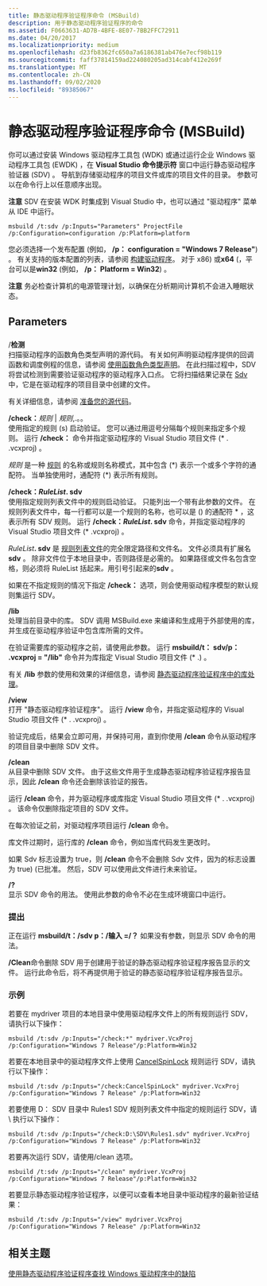 ```yaml
---
title: 静态驱动程序验证程序命令 (MSBuild)
description: 用于静态驱动程序验证程序的命令
ms.assetid: F0663631-AD7B-4BFE-8E07-7BB2FFC72911
ms.date: 04/20/2017
ms.localizationpriority: medium
ms.openlocfilehash: d23fb8362fc650a7a6186381ab476e7ecf98b119
ms.sourcegitcommit: faff37814159ad224080205ad314cabf412e269f
ms.translationtype: MT
ms.contentlocale: zh-CN
ms.lasthandoff: 09/02/2020
ms.locfileid: "89385067"
---
```

#  <a name="static-driver-verifier-commands-msbuild"></a>静态驱动程序验证程序命令 (MSBuild)


你可以通过安装 Windows 驱动程序工具包 (WDK) 或通过运行企业 Windows 驱动程序工具包 (EWDK) ，在 **Visual Studio 命令提示符** 窗口中运行静态驱动程序验证器 (SDV) 。 导航到存储驱动程序的项目文件或库的项目文件的目录。 参数可以在命令行上以任意顺序出现。

**注意**  SDV 在安装 WDK 时集成到 Visual Studio 中，也可以通过 "驱动程序" 菜单从 IDE 中运行。 

```
msbuild /t:sdv /p:Inputs="Parameters" ProjectFile /p:Configuration=configuration /p:Platform=platform     
```

您必须选择一个发布配置 (例如， **/p： configuration = "Windows 7 Release"**) 。 有关支持的版本配置的列表，请参阅 [构建驱动程序](../develop/building-a-driver.md)。 对于 x86) 或**x64** (，平台可以是**win32** (例如， **/p： Platform = Win32**) 。

**注意**  务必检查计算机的电源管理计划，以确保在分析期间计算机不会进入睡眠状态。

 

## <a name="span-idparametersspanspan-idparametersspanspan-idparametersspanparameters"></a><span id="Parameters"></span><span id="parameters"></span><span id="PARAMETERS"></span>Parameters


### <span id="parameters"></span><span id="PARAMETERS"></span>

<span id="_scan"></span><span id="_SCAN"></span>/**检测**  
扫描驱动程序的函数角色类型声明的源代码。 有关如何声明驱动程序提供的回调函数和调度例程的信息，请参阅 [使用函数角色类型声明](using-function-role-type-declarations.md)。 在此扫描过程中，SDV 将尝试检测到需要验证驱动程序的驱动程序入口点。 它将扫描结果记录在 [Sdv](sdv-map-h.md)中，它是在驱动程序的项目目录中创建的文件。

有关详细信息，请参阅 [准备您的源代码](using-static-driver-verifier-to-find-defects-in-drivers.md#preparing_your_source_code)。

<span id="________check_Rule____Rule_..._"></span><span id="________check_rule____rule_..._"></span><span id="________CHECK_RULE____RULE_..._"></span>**/check：**<em>规则</em>  |  *规则*,.。。  
使用指定的规则 (s) 启动验证。 您可以通过用逗号分隔每个规则来指定多个规则。 运行 **/check：** 命令并指定驱动程序的 Visual Studio 项目文件 (\* . .vcxproj) 。

*规则* 是一种 [规则](static-driver-verifier-rule.md) 的名称或规则名称模式，其中包含 (\*) 表示一个或多个字符的通配符。 当单独使用时，通配符 (\*) 表示所有规则。

<span id="________check_rulelist.sdv______"></span><span id="________CHECK_RULELIST.SDV______"></span>**/check：*RuleList*. sdv**   
使用指定规则列表文件中的规则启动验证。 只能列出一个带有此参数的文件。 在规则列表文件中，每一行都可以是一个规则的名称，也可以是 () 的通配符 \* ，这表示所有 SDV 规则。  运行 **/check：*RuleList*. sdv** 命令，并指定驱动程序的 Visual Studio 项目文件 (\* .vcxproj) 。

<em>RuleList</em>**. sdv** 是 [规则列表文件](static-driver-verifier-rule-list-file.md)的完全限定路径和文件名。 文件必须具有扩展名 **sdv** 。 除非文件位于本地目录中，否则路径是必需的。 如果路径或文件名包含空格，则必须将 RuleList 括起来<em>。</em>用引号引起来的**sdv** 。

如果在不指定规则的情况下指定 **/check：** 选项，则会使用驱动程序模型的默认规则集运行 SDV。

<span id="________lib______"></span><span id="________LIB______"></span>**/lib**   
处理当前目录中的库。 SDV 调用 MSBuild.exe 来编译和生成用于外部使用的库，并生成在驱动程序验证中包含库所需的文件。

在验证需要库的驱动程序之前，请使用此参数。 运行 **msbuild/t： sdv/p： .vcxproj = "/lib"** 命令并为库指定 Visual Studio 项目文件 (\* .) 。

有关 **/lib** 参数的使用和效果的详细信息，请参阅 [静态驱动程序验证程序中的库处理](library-processing-in-static-driver-verifier.md)。

<span id="________view______"></span><span id="________VIEW______"></span>**/view**   
打开 "静态驱动程序验证程序"。 运行 **/view** 命令，并指定驱动程序的 Visual Studio 项目文件 (\* . .vcxproj) 。

验证完成后，结果会立即可用，并保持可用，直到你使用 **/clean** 命令从驱动程序的项目目录中删除 SDV 文件。

<span id="________clean______"></span><span id="________CLEAN______"></span>**/clean**   
从目录中删除 SDV 文件。 由于这些文件用于生成静态驱动程序验证程序报告显示，因此 **/clean** 命令还会删除该验证的报告。

运行 **/clean** 命令，并为驱动程序或库指定 Visual Studio 项目文件 (\* . .vcxproj) 。 该命令仅删除指定项目的 SDV 文件。

在每次验证之前，对驱动程序项目运行 **/clean** 命令。

库文件过期时，运行库的 **/clean** 命令，例如当库代码发生更改时。

如果 Sdv 标志设置为 true，则 **/clean** 命令不会删除 Sdv 文件，因为的标志设置为 true)  (已批准。 然后，SDV 可以使用此文件进行未来验证。

<span id="_______________"></span> **/?**   
显示 SDV 命令的用法。 使用此参数的命令不必在生成环境窗口中运行。

### <a name="span-idcommentsspanspan-idcommentsspancomments"></a><span id="comments"></span><span id="COMMENTS"></span>提出

正在运行 **msbuild/t：/sdv p：/输入 =/？** 如果没有参数，则显示 SDV 命令的用法。

**/Clean**命令删除 SDV 用于创建用于验证的静态驱动程序验证程序报告显示的文件。 运行此命令后，将不再提供用于验证的静态驱动程序验证程序报告显示。

### <a name="span-idexamplesspanspan-idexamplesspanexamples"></a><span id="examples"></span><span id="EXAMPLES"></span>示例

<span id="To_run_SDV_using_all_rules_on_the_driver_files_in_the_local_directory_for_the_mydriver_project_"></span><span id="to_run_sdv_using_all_rules_on_the_driver_files_in_the_local_directory_for_the_mydriver_project_"></span><span id="TO_RUN_SDV_USING_ALL_RULES_ON_THE_DRIVER_FILES_IN_THE_LOCAL_DIRECTORY_FOR_THE_MYDRIVER_PROJECT_"></span>若要在 mydriver 项目的本地目录中使用驱动程序文件上的所有规则运行 SDV，请执行以下操作：  
```
msbuild /t:sdv /p:Inputs="/check:*" mydriver.VcxProj /p:Configuration="Windows 7 Release"/p:Platform=Win32
```

<span id="To_run_SDV_using_the_CancelSpinLock_rule_on_the_driver_files_in_the_local_directory_"></span><span id="to_run_sdv_using_the_cancelspinlock_rule_on_the_driver_files_in_the_local_directory_"></span><span id="TO_RUN_SDV_USING_THE_CANCELSPINLOCK_RULE_ON_THE_DRIVER_FILES_IN_THE_LOCAL_DIRECTORY_"></span>若要在本地目录中的驱动程序文件上使用 [CancelSpinLock](./wdm-cancelspinlock.md) 规则运行 SDV，请执行以下操作：  
```
msbuild /t:sdv /p:Inputs="/check:CancelSpinLock" mydriver.VcxProj /p:Configuration="Windows 7 Release" /p:Platform=Win32
```

<span id="to_run_sdv_using_the_rule_that_is_specified_in_the_rules1.sdv_rule_list_file_in_the_d__sdv_directory_"></span><span id="TO_RUN_SDV_USING_THE_RULE_THAT_IS_SPECIFIED_IN_THE_RULES1.SDV_RULE_LIST_FILE_IN_THE_D__SDV_DIRECTORY_"></span>若要使用 D： SDV 目录中 Rules1 SDV 规则列表文件中指定的规则运行 SDV，请 \\ 执行以下操作：  
```
msbuild /t:sdv /p:Inputs="/check:D:\SDV\Rules1.sdv" mydriver.VcxProj /p:Configuration="Windows 7 Release" /p:Platform=Win32
```

<span id="to_run_sdv_again__this_time_using_the__clean_option."></span><span id="TO_RUN_SDV_AGAIN__THIS_TIME_USING_THE__CLEAN_OPTION."></span>若要再次运行 SDV，请使用/clean 选项。  
```
msbuild /t:sdv /p:Inputs="/clean" mydriver.VcxProj /p:Configuration="Windows 7 Release"/p:Platform=Win32
```

<span id="To_display_Static_Driver_Verifier__so_that_you_can_view_the_results_for_the_most_recent_verification_of_the_driver_in_the_local_directory_"></span><span id="to_display_static_driver_verifier__so_that_you_can_view_the_results_for_the_most_recent_verification_of_the_driver_in_the_local_directory_"></span><span id="TO_DISPLAY_STATIC_DRIVER_VERIFIER__SO_THAT_YOU_CAN_VIEW_THE_RESULTS_FOR_THE_MOST_RECENT_VERIFICATION_OF_THE_DRIVER_IN_THE_LOCAL_DIRECTORY_"></span>若要显示静态驱动程序验证程序，以便可以查看本地目录中驱动程序的最新验证结果：  
```
msbuild /t:sdv /p:Inputs="/view" mydriver.VcxProj /p:Configuration="Windows 7 Release" /p:Platform=Win32
```

## <a name="span-idrelated_topicsspanrelated-topics"></a><span id="related_topics"></span>相关主题


[使用静态驱动程序验证程序查找 Windows 驱动程序中的缺陷](using-static-driver-verifier-to-find-defects-in-drivers.md)

 

